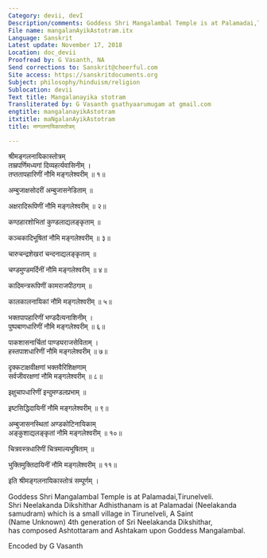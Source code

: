 ```yaml
---
Category: devii, devI
Description/comments: Goddess Shri Mangalambal Temple is at Palamadai,Tirunelveli
File name: mangalanAyikAstotram.itx
Language: Sanskrit
Latest update: November 17, 2018
Location: doc_devii
Proofread by: G Vasanth, NA
Send corrections to: Sanskrit@cheerful.com
Site access: https://sanskritdocuments.org
Subject: philosophy/hinduism/religion
Sublocation: devii
Text title: Mangalanayika stotram
Transliterated by: G Vasanth gsathyaarumugam at gmail.com
engtitle: mangalanayikAstotram
itxtitle: maNgalanAyikAstotram
title: मण्गलनायिकास्तोत्रम्

---
```

  
 श्रीमङ्गलनायिकास्तोत्रम्   
ताम्रपर्णिमध्यगां दिव्यहर्त्यवासिनीम् ।  
तप्ततापहारिणीं नौमि मङ्गलेश्वरीम् ॥ १॥  
  
अम्बुजाक्षसोदरीं अम्बुजासनेडिताम् ॥  
  
अक्षरादिरूपिणीं नौमि मङ्गलेश्वरीम् ॥ २॥  
  
कण्ठहारशोभितां कुण्डलाद्यलङ्कृताम् ॥  
  
कञ्चकादिभूषितां नौमि मङ्गलेश्वरीम् ॥ ३॥  
  
चारुचन्द्रशेखरां चन्दनाद्यलङ्कृताम् ॥  
  
चण्डमुण्डमर्दिनीं नौमि मङ्गलेश्वरीम् ॥ ४॥  
  
कादिमन्त्ररूपिणीं कामराजपीठगाम् ॥  
  
कालकालनायिकां नौमि मङ्गलेश्वरीम् ॥ ५॥  
  
भक्तपापहारिणीं भण्डदैत्यनाशिनीम् ।  
पुष्पबाणधारिणीं नौमि मङ्गलेश्वरीम् ॥ ६॥  
  
पाकशासनार्चितां पाण्ड्यराजसेविताम् ।  
हस्तपाशधारिणीं नौमि मङ्गलेश्वरीम् ॥ ७॥  
  
दृक्कटाक्षवीक्षणां भक्तवैरिशिक्षणाम्  
सर्वजीवरक्षणां नौमि मङ्गलेश्वरीम् ॥ ८॥  
  
इक्षुचापधारिणीं इन्दुमण्डलप्रभाम् ॥  
  
इष्टसिद्धिदायिनीं नौमि मङ्गलेश्वरीम् ॥ ९॥  
  
अम्बुजासनस्थितां अण्डकोटिनायिकाम्  
अङ्कुशाद्यलङ्कृतां नौमि मङ्गलेश्वरीम् ॥ १०॥  
  
चित्रवस्त्रधारिणीं चित्रमाल्यभूषिताम् ॥  
  
भुक्तिमुक्तिदायिनीं नौमि मङ्गलेश्वरीम् ॥ ११॥  
  
इति श्रीमङ्गलनायिकास्तोत्रं सम्पूर्णम् ।  
  
  
Goddess Shri Mangalambal Temple is at Palamadai,Tirunelveli.  
Shri Neelakanda Dikshithar Adhisthanam is at Palamadai (Neelakanda  
samudram) which is a small village in Tirunelveli, A Saint  
(Name Unknown) 4th generation of Sri Neelakanda Dikshithar,  
has composed Ashtottaram and Ashtakam upon Goddess Mangalambal.  
  
Encoded by G Vasanth   
